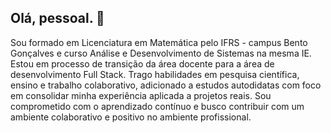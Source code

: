 ## Olá, pessoal. 👋
Sou formado em Licenciatura em Matemática pelo IFRS - campus Bento Gonçalves e curso Análise e Desenvolvimento de Sistemas na mesma IE. Estou em processo de transição da área docente para a área de desenvolvimento Full Stack. 
Trago habilidades em pesquisa científica, ensino e trabalho colaborativo, adicionado a estudos autodidatas com foco em consolidar minha experiência aplicada a projetos reais. 
Sou comprometido com o aprendizado contínuo e busco contribuir com um ambiente colaborativo e positivo no ambiente profissional.
